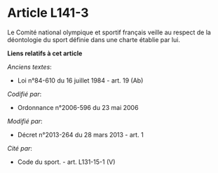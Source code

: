 # Article L141-3

Le Comité national olympique et sportif français veille au respect de la déontologie du sport définie dans une charte établie
par lui.

**Liens relatifs à cet article**

_Anciens textes_:

  - Loi n°84-610 du 16 juillet 1984 - art. 19 (Ab)

_Codifié par_:

  - Ordonnance n°2006-596 du 23 mai 2006

_Modifié par_:

  - Décret n°2013-264 du 28 mars 2013 - art. 1

_Cité par_:

  - Code du sport. - art. L131-15-1 (V)
